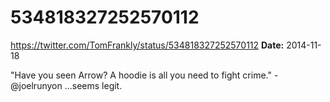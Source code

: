 # 534818327252570112
https://twitter.com/TomFrankly/status/534818327252570112
**Date:** 2014-11-18

"Have you seen Arrow? A hoodie is all you need to fight crime." - @joelrunyon ...seems legit.

